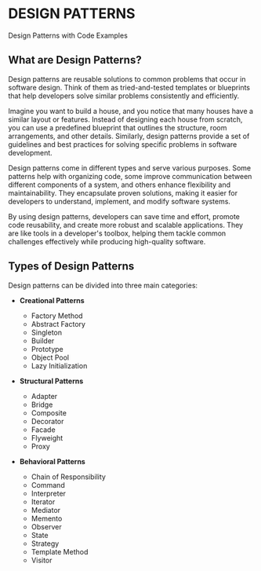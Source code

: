 # DESIGN PATTERNS
Design Patterns with Code Examples

## What are Design Patterns?
Design patterns are reusable solutions to common problems that occur in software design. Think of them as tried-and-tested templates or blueprints that help developers solve similar problems consistently and efficiently.

Imagine you want to build a house, and you notice that many houses have a similar layout or features. Instead of designing each house from scratch, you can use a predefined blueprint that outlines the structure, room arrangements, and other details. Similarly, design patterns provide a set of guidelines and best practices for solving specific problems in software development.

Design patterns come in different types and serve various purposes. Some patterns help with organizing code, some improve communication between different components of a system, and others enhance flexibility and maintainability. They encapsulate proven solutions, making it easier for developers to understand, implement, and modify software systems.

By using design patterns, developers can save time and effort, promote code reusability, and create more robust and scalable applications. They are like tools in a developer's toolbox, helping them tackle common challenges effectively while producing high-quality software.

## Types of Design Patterns
Design patterns can be divided into three main categories:

- **Creational Patterns**
  - Factory Method
  - Abstract Factory
  - Singleton
  - Builder
  - Prototype
  - Object Pool
  - Lazy Initialization

- **Structural Patterns**
  - Adapter
  - Bridge
  - Composite
  - Decorator
  - Facade
  - Flyweight
  - Proxy

- **Behavioral Patterns**
  - Chain of Responsibility
  - Command
  - Interpreter
  - Iterator
  - Mediator
  - Memento
  - Observer
  - State
  - Strategy
  - Template Method
  - Visitor

